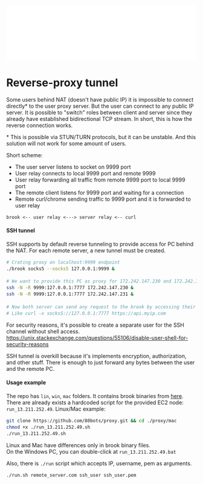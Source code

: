 ![80bots proxy](80bots-beam-animated-3x-padding.gif)


# Reverse-proxy tunnel

Some users behind NAT (doesn't have public IP) it is impossible to connect directly\* to the user proxy server. But the user can connect to any public IP server. It is possible to "switch" roles between client and server since they already have established bidirectional TCP stream. In short, this is how the reverse connection works.

\* This is possible via STUN/TURN protocols, but it can be unstable. And this solution will not work for some amount of users.

Short scheme:  
- The user server listens to socket on 9999 port  
- User relay connects to local 9999 port and remote 9999  
- User relay forwarding all traffic from remote 9999 port to local 9999 port  
- The remote client listens for 9999 port and waiting for a connection  
- Remote curl/chrome sending traffic to 9999 port and it is forwarded to user relay  

```
brook <-- user relay <---> server relay <-- curl
```

#### SSH tunnel 
SSH supports by default reverse tunneling to provide access for PC behind the NAT. For each remote server, a new tunnel must be created. 
```sh
# Crating proxy on localhost:9999 endpoint
./brook socks5 --socks5 127.0.0.1:9999 &

# We want to provide this PC as proxy for 172.242.147.230 and 172.242.147.231
ssh -N -R 9999:127.0.0.1:7777 172.242.147.230 &
ssh -N -R 9999:127.0.0.1:7777 172.242.147.231 &

# Now both server can send any request to the brook by accessing their own 7777 port
# Like curl -x socks5://127.0.0.1:7777 https://api.myip.com
```
For security reasons, it's possible to create a separate user for the SSH channel without shell access. 
https://unix.stackexchange.com/questions/55106/disable-user-shell-for-security-reasons

SSH tunnel is overkill because it's implements encryption, authorization, and other stuff. There is enough to just forward any bytes between the user and the remote PC.


#### Usage example
The repo has `lin`, `win`, `mac` folders. It contains brook binaries from [here](https://github.com/txthinking/brook/releases). There are already exists a hardcoded script for the provided EC2 node: `run_13.211.252.49`. 
Linux/Mac example:
```sh
git clone https://github.com/80bots/proxy.git && cd ./proxy/mac
chmod +x ./run_13.211.252.49.sh
./run_13.211.252.49.sh
```
Linux and Mac have differences only in brook binary files.  
On the Windows PC, you can double-click at `run_13.211.252.49.bat`  
  

Also, there is `./run` script which accepts IP, username, pem as arguments. 
```sh
./run.sh remote_server.com ssh_user ssh_user.pem
```
